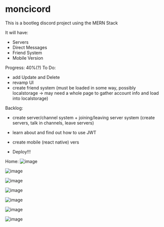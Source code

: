 # moncicord

This is a bootleg discord project using the MERN Stack

It will have:
- Servers
- Direct Messages
- Friend System
- Mobile Version

Progress: 40%(?)
To Do:
- add Update and Delete
- revamp UI
- create friend system (must be loaded in some way, possibly localstorage -> may need a whole page to gather account info and load into localstorage)

Backlog:
- create server/channel system + joining/leaving server system (create servers, talk in channels, leave servers)
- learn about and find out how to use JWT
- create mobile (react native) vers

- Deploy!!!

Home:
![image](https://user-images.githubusercontent.com/44330082/204078629-d3523b35-693a-47c2-8017-22063882643b.png)

![image](https://user-images.githubusercontent.com/44330082/204078642-99187068-1644-4951-b275-0964942966f6.png)

![image](https://user-images.githubusercontent.com/44330082/204078652-855e7ed0-7993-47de-936e-c5965ecc87de.png)




![image](https://user-images.githubusercontent.com/44330082/203902528-482afaca-99a4-4a2d-9612-59def0b2f775.png)

![image](https://user-images.githubusercontent.com/44330082/203902611-76209936-6555-4dcc-a545-4cdcf733c124.png)

![image](https://user-images.githubusercontent.com/44330082/203903420-56c3f739-4ae8-494e-9e5b-b1da9412a19c.png)

![image](https://user-images.githubusercontent.com/44330082/203904538-164c7943-c5b0-4ca5-86fc-f2f6cf155495.png)
